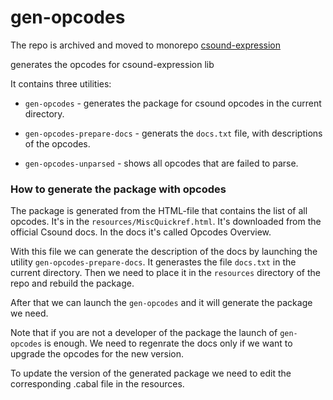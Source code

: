 gen-opcodes
===========

The repo is archived and moved to monorepo [csound-expression](https://github.com/spell-music/csound-expression)

generates the opcodes for csound-expression lib

It contains three utilities:

* `gen-opcodes` - generates the package for csound opcodes in the current directory.

* `gen-opcodes-prepare-docs` - generats the `docs.txt` file, with descriptions of the opcodes.

* `gen-opcodes-unparsed` - shows all opcodes that are failed to parse.


### How to generate the package with opcodes

The package is generated from the HTML-file that contains the list of all opcodes.
It's in the `resources/MiscQuickref.html`. It's downloaded from the official Csound
docs. In the docs it's called Opcodes Overview.

With this file we can generate the description of the docs by launching
the utility `gen-opcodes-prepare-docs`. It generastes the file `docs.txt`
in the current directory. Then we need to place it in the `resources`
directory of the repo and rebuild the package.

After that we can launch the `gen-opcodes` and it will generate the package we need.

Note that if you are not a developer of the package the launch of `gen-opcodes` is enough.
We need to regenrate the docs only if we want to upgrade the opcodes for the new version.

To update the version of the generated package we need to edit the
corresponding .cabal file in the resources.
